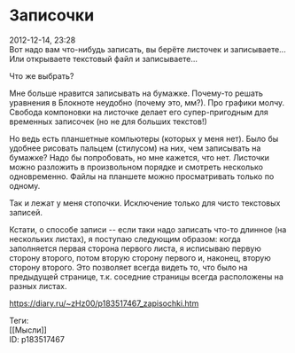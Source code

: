 Записочки
==========

   
 2012-12-14, 23:28   
  Вот надо вам что-нибудь записать, вы берёте листочек и записываете...   
 Или открываете текстовый файл и записываете...   
   
 Что же выбрать?   
   
 Мне больше нравится записывать на бумажке. Почему-то решать уравнения в Блокноте неудобно (почему это, мм?). Про графики молчу. Свобода компоновки на листочке делает его супер-пригодным для временных записочек (но не для больших текстов!)   
   
 Но ведь есть планшетные компьютеры (которых у меня нет). Было бы удобнее рисовать пальцем (стилусом) на них, чем записывать на бумажке? Надо бы попробовать, но мне кажется, что нет. Листочки можно разложить в произвольном порядке и смотреть несколько одновременно. Файлы на планшете можно просматривать только по одному.   
   
 Так и лежат у меня стопочки. Исключение только для чисто текстовых записей.   
   
 Кстати, о способе записи -- если таки надо записать что-то длинное (на нескольких листах), я поступаю следующим образом: когда заполняется первая сторона первого листа, я исписываю первую сторону второго, потом вторую сторону первого и, наконец, вторую сторону второго. Это позволяет всегда видеть то, что было на предыдущей странице, т.к. соседние страницы всегда расположены на разных листах.   
    
 <https://diary.ru/~zHz00/p183517467_zapisochki.htm>   
   
 Теги:   
 [[Мысли]]   
 ID: p183517467